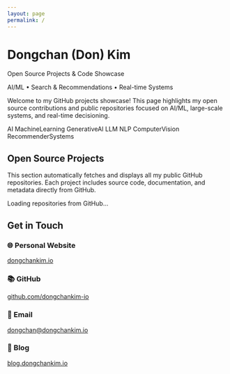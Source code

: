 ```yaml
---
layout: page
permalink: /
---
```


<div class="hero">
  <h1>Dongchan (<span class="alt-name">Don</span>) Kim</h1>
  <p class="tagline">Open Source Projects & Code Showcase</p>
  <p class="meta">AI/ML • Search & Recommendations • Real-time Systems</p>

  <p class="blurb">
    Welcome to my GitHub projects showcase! This page highlights my open source contributions and public repositories
    focused on AI/ML, large-scale systems, and real-time decisioning.
  </p>

  <div class="chips">
    <span class="chip">AI</span>
    <span class="chip">MachineLearning</span>
    <span class="chip">GenerativeAI</span>
    <span class="chip">LLM</span>
    <span class="chip">NLP</span>
    <span class="chip">ComputerVision</span>
    <span class="chip">RecommenderSystems</span>


  </div>
</div>

<section id="projects" class="projects-section">
  <h2>Open Source Projects</h2>
  <p class="section-description">
    This section automatically fetches and displays all my public GitHub repositories. Each project includes source code, documentation, and metadata directly from GitHub.
  </p>

  <div id="repositories-loading" class="loading-state">
    <p>Loading repositories from GitHub...</p>
  </div>

  <div id="repositories-container" class="repositories-grid" style="display: none;">
    <!-- Repositories will be populated here dynamically -->
  </div>

  <div id="repositories-error" class="error-state" style="display: none;">
            <p>Unable to load repositories. Please visit my <a href="https://github.com/dongchankim-io" class="github-profile-link">GitHub profile</a> directly.</p>
  </div>
</section>

<section class="contact-section">
  <h2>Get in Touch</h2>
  <div class="contact-grid">
    <div class="contact-item">
      <h3>🌐 Personal Website</h3>
      <p><a href="https://dongchankim.io">dongchankim.io</a></p>
    </div>
    <div class="contact-item">
      <h3>📚 GitHub</h3>
      <p><a href="https://github.com/dongchankim-io" class="github-profile-link">github.com/dongchankim-io</a></p>
    </div>
    <div class="contact-item">
      <h3>📧 Email</h3>
      <p><a href="mailto:dongchan@dongchankim.io">dongchan@dongchankim.io</a></p>
    </div>
    <div class="contact-item">
      <h3>💬 Blog</h3>
      <p><a href="https://blog.dongchankim.io">blog.dongchankim.io</a></p>
    </div>
  </div>
</section>

<script>
document.addEventListener('DOMContentLoaded', function() {
  const username = 'dongchankim-io';
  const apiUrl = `https://api.github.com/users/${username}/repos?sort=updated&per_page=100`;
  
  const loadingEl = document.getElementById('repositories-loading');
  const containerEl = document.getElementById('repositories-container');
  const errorEl = document.getElementById('repositories-error');
  
  // Fetch repositories from GitHub API
  fetch(apiUrl)
    .then(response => {
      if (!response.ok) {
        throw new Error(`GitHub API request failed: ${response.status}`);
      }
      return response.json();
    })
    .then(repositories => {
      // Filter out this repository (dongchankim-io.github.io) and forks
      const filteredRepos = repositories.filter(repo => 
        repo.name !== 'dongchankim-io.github.io' && !repo.fork
      );
      
      if (filteredRepos.length === 0) {
        containerEl.innerHTML = `
          <div class="no-repos">
            <h3>No Public Repositories Found</h3>
            <p>It looks like you don't have any public repositories yet, or they might be forks.</p>
            <p>Check out my <a href="https://github.com/dongchankim-io" target="_blank" rel="noopener" class="github-profile-link">GitHub profile</a> for more projects.</p>
          </div>
        `;
      } else {
        // Add repository statistics
        const stats = calculateStats(filteredRepos);
        const statsHtml = createStatsSection(stats);
        
        // Group repositories by primary language
        const groupedRepos = groupRepositoriesByLanguage(filteredRepos);
        containerEl.innerHTML = statsHtml + renderRepositories(groupedRepos);
      }
      
      loadingEl.style.display = 'none';
      containerEl.style.display = 'block';
    })
    .catch(error => {
      console.error('Error fetching repositories:', error);
      loadingEl.style.display = 'none';
      errorEl.style.display = 'block';
    });
  
  function calculateStats(repos) {
    const totalStars = repos.reduce((sum, repo) => sum + repo.stargazers_count, 0);
    const totalForks = repos.reduce((sum, repo) => sum + repo.forks_count, 0);
    const languages = [...new Set(repos.map(repo => repo.language).filter(Boolean))];
    const totalSize = repos.reduce((sum, repo) => sum + (repo.size || 0), 0);
    
    return {
      totalRepos: repos.length,
      totalStars,
      totalForks,
      languages: languages.length,
      totalSize: Math.round(totalSize / 1024) // Convert to MB
    };
  }
  
  function createStatsSection(stats) {
    return `
      <div class="stats-section">
        <h3>📊 Repository Statistics</h3>
        <div class="stats-grid">
          <div class="stat-item">
            <span class="stat-number">${stats.totalRepos}</span>
            <span class="stat-label">Repositories</span>
          </div>
          <div class="stat-item">
            <span class="stat-number">${stats.totalStars}</span>
            <span class="stat-label">Total Stars</span>
          </div>
          <div class="stat-item">
            <span class="stat-number">${stats.totalForks}</span>
            <span class="stat-label">Total Forks</span>
          </div>
          <div class="stat-item">
            <span class="stat-number">${stats.languages}</span>
            <span class="stat-label">Languages</span>
          </div>
        </div>
      </div>
    `;
  }
  
  function groupRepositoriesByLanguage(repos) {
    const groups = {};
    
    repos.forEach(repo => {
      const language = repo.language || 'Other';
      if (!groups[language]) {
        groups[language] = [];
      }
      groups[language].push(repo);
    });
    
    // Sort groups by number of repositories
    return Object.entries(groups)
      .sort(([,a], [,b]) => b.length - a.length)
      .reduce((r, [k, v]) => ({ ...r, [k]: v }), {});
  }
  
  function renderRepositories(groupedRepos) {
    let html = '';
    
    Object.entries(groupedRepos).forEach(([language, repos]) => {
      html += `<div class="language-section">`;
      html += `<h3 class="language-header">${getLanguageIcon(language)} ${language} (${repos.length})</h3>`;
      
      repos.forEach(repo => {
        html += createRepositoryCard(repo);
      });
      
      html += `</div>`;
    });
    
    return html;
  }
  
  function createRepositoryCard(repo) {
    const description = repo.description || 'No description available';
    const topics = repo.topics || [];
    const topicsHtml = topics.map(topic => 
      `<span class="topic-tag">${topic}</span>`
    ).join('');
    
    return `
      <div class="repository-card">
        <div class="repo-header">
          <h4 class="repo-name">
            <a href="${repo.html_url}" target="_blank" rel="noopener">
              ${repo.name}
            </a>
          </h4>
          ${repo.stargazers_count > 0 ? `<span class="stars">⭐ ${repo.stargazers_count}</span>` : ''}
        </div>
        
        <p class="repo-description">${description}</p>
        
        ${topicsHtml ? `<div class="repo-topics">${topicsHtml}</div>` : ''}
        
        <div class="repo-meta">
          <span class="repo-language">${repo.language || 'Other'}</span>
          <span class="repo-updated">Updated ${formatDate(repo.updated_at)}</span>
        </div>
        
        <div class="repo-links">
          <a href="${repo.html_url}" class="btn-small" target="_blank" rel="noopener">
            View on GitHub
          </a>
          ${repo.homepage ? `<a href="${repo.homepage}" class="btn-small" target="_blank" rel="noopener">Website</a>` : ''}
        </div>
      </div>
    `;
  }
  
  function getLanguageIcon(language) {
    const icons = {
      'Python': '🐍',
      'JavaScript': '🟨',
      'TypeScript': '🔷',
      'Java': '☕',
      'C++': '⚡',
      'Go': '🐹',
      'Rust': '🦀',
      'Ruby': '💎',
      'PHP': '🐘',
      'C#': '💜',
      'Swift': '🍎',
      'Kotlin': '🟠',
      'Scala': '🔴',
      'R': '📊',
      'Julia': '🔮',
      'Other': '📁'
    };
    return icons[language] || '📁';
  }
  
  function formatDate(dateString) {
    const date = new Date(dateString);
    const now = new Date();
    const diffTime = Math.abs(now - date);
    const diffDays = Math.ceil(diffTime / (1000 * 60 * 60 * 24));
    
    if (diffDays === 1) return 'yesterday';
    if (diffDays < 7) return `${diffDays} days ago`;
    if (diffDays < 30) return `${Math.floor(diffDays / 7)} weeks ago`;
    if (diffDays < 365) return `${Math.floor(diffDays / 30)} months ago`;
    return `${Math.floor(diffDays / 365)} years ago`;
  }
});
</script>